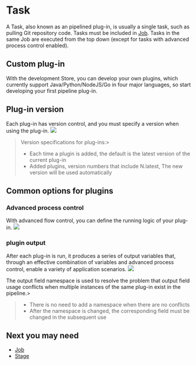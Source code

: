 # Task

A Task, also known as an pipelined plug-in, is usually a single task, such as pulling Git repository code.
Tasks must be included in [Job](javascript:void%280%29). Tasks in the same Job are executed from the top down (except for tasks with advanced process control enabled).

## Custom plug-in
With the development Store, you can develop your own plugins, which currently support Java/Python/NodeJS/Go in four major languages, so start developing your first pipeline plug-in.
## Plug-in version
Each plug-in has version control, and you must specify a version when using the plug-in.
![](../../.gitbook/assets/image%20%2833%29.png)

> Version specifications for plug-ins:>
> * Each time a plugin is added, the default is the latest version of the current plug-in
> * Added plugins, version numbers that include N.latest, The new version will be used automatically
## Common options for plugins
### Advanced process control
With advanced flow control, you can define the running logic of your plug-in.
![](../../.gitbook/assets/image%20%284%29.png)

### plugin output
After each plug-in is run, it produces a series of output variables that, through an effective combination of variables and advanced process control, enable a variety of application scenarios.
![](../../.gitbook/assets/image%20%2816%29.png)

The output field namespace is used to resolve the problem that output field usage conflicts when multiple instances of the same plug-in exist in the pipeline.>
> * There is no need to add a namespace when there are no conflicts
> * After the namespace is changed, the corresponding field must be changed in the subsequent use
## Next you may need
* [Job](job.md)
* [Stage](stage.md)


